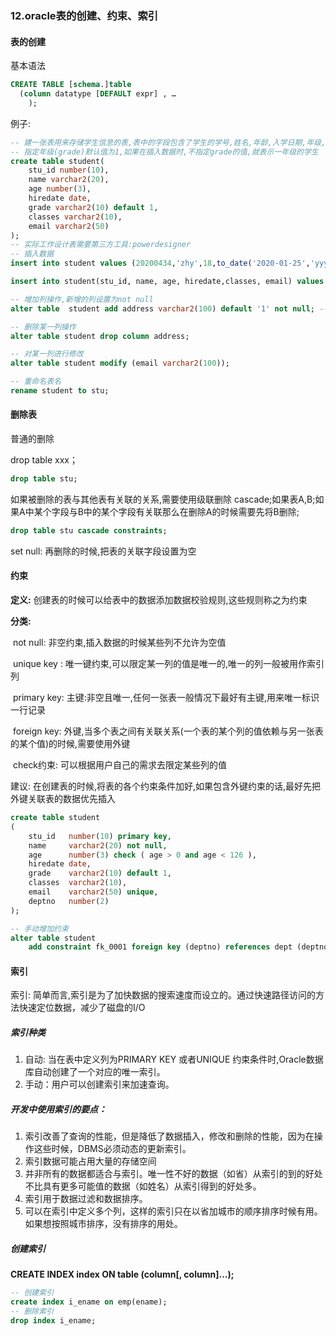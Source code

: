 ### 12.oracle表的创建、约束、索引

#### 表的创建

基本语法

```sql
CREATE TABLE [schema.]table
  (column datatype [DEFAULT expr] , …
	);
```

例子:

```sql
-- 建一张表用来存储学生信息的表,表中的字段包含了学生的学号,姓名,年龄,入学日期,年级,班级,email
-- 指定年级(grade)默认值为1,如果在插入数据时,不指定grade的值,就表示一年级的学生
create table student(
    stu_id number(10),
    name varchar2(20),
    age number(3),
    hiredate date,
    grade varchar2(10) default 1,
    classes varchar2(10),
    email varchar2(50)
);
-- 实际工作设计表需要第三方工具:powerdesigner
-- 插入数据
insert into student values (20200434,'zhy',18,to_date('2020-01-25','yyyy-MM-DD'),'2','4','2573@qq.com');

insert into student(stu_id, name, age, hiredate,classes, email) values (20200433,'yazhou',17,to_date('2020-01-25','yyyy-MM-DD'),'4','2573@qq.com');

-- 增加列操作,新增的列设置为not null
alter table  student add address varchar2(100) default '1' not null; -- 之前表中存在数据,所以在新增的时候设置not null失败,所以加了默认值

-- 删除某一列操作
alter table student drop column address;

-- 对某一列进行修改
alter table student modify (email varchar2(100));

-- 重命名表名
rename student to stu;

```

#### 删除表

普通的删除

drop table xxx；

```sql
drop table stu;
```

如果被删除的表与其他表有关联的关系,需要使用级联删除 cascade;如果表A,B;如果A中某个字段与B中的某个字段有关联那么在删除A的时候需要先将B删除;

```sql
drop table stu cascade constraints;
```

set null: 再删除的时候,把表的关联字段设置为空

#### 约束

**定义:** 创建表的时候可以给表中的数据添加数据校验规则,这些规则称之为约束

**分类:** 

​	not null: 非空约束,插入数据的时候某些列不允许为空值

​	unique key : 唯一键约束,可以限定某一列的值是唯一的,唯一的列一般被用作索引列

​	primary key: 主键:非空且唯一,任何一张表一般情况下最好有主键,用来唯一标识一行记录

​	foreign key: 外键,当多个表之间有关联关系(一个表的某个列的值依赖与另一张表的某个值)的时候,需要使用外键

​	check约束: 可以根据用户自己的需求去限定某些列的值

建议: 在创建表的时候,将表的各个约束条件加好,如果包含外键约束的话,最好先把外键关联表的数据优先插入

```sql
create table student
(
    stu_id   number(10) primary key,
    name     varchar2(20) not null,
    age      number(3) check ( age > 0 and age < 126 ),
    hiredate date,
    grade    varchar2(10) default 1,
    classes  varchar2(10),
    email    varchar2(50) unique,
    deptno   number(2)
);

-- 手动增加约束
alter table student
    add constraint fk_0001 foreign key (deptno) references dept (deptno);
```



#### 索引

索引: 简单而言,索引是为了加快数据的搜索速度而设立的。通过快速路径访问的方法快速定位数据，减少了磁盘的I/O

##### 索引种类

1. 自动: 当在表中定义列为PRIMARY KEY 或者UNIQUE 约束条件时,Oracle数据库自动创建了一个对应的唯一索引。
2. 手动：用户可以创建索引来加速查询。

##### 开发中使用索引的要点：

1. 索引改善了查询的性能，但是降低了数据插入，修改和删除的性能，因为在操作这些时候，DBMS必须动态的更新索引。
2. 索引数据可能占用大量的存储空间
3. 并非所有的数据都适合与索引。唯一性不好的数据（如省）从索引的到的好处不比具有更多可能值的数据（如姓名）从索引得到的好处多。
4. 索引用于数据过滤和数据排序。
5. 可以在索引中定义多个列，这样的索引只在以省加城市的顺序排序时候有用。如果想按照城市排序，没有排序的用处。

##### 创建索引

**CREATE INDEX index ON table (column[, column]...);**

```sql
-- 创建索引
create index i_ename on emp(ename);
-- 删除索引
drop index i_ename;
```